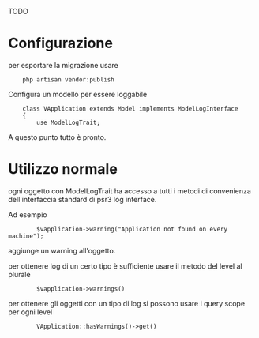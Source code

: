 TODO

# Configurazione


per esportare la migrazione usare 

        php artisan vendor:publish


Configura un modello per essere loggabile

        class VApplication extends Model implements ModelLogInterface
        {
            use ModelLogTrait;
            

A questo punto tutto è pronto.

# Utilizzo normale


ogni oggetto con ModelLogTrait ha accesso a tutti i metodi di convenienza dell'interfaccia standard di psr3 log interface.

Ad esempio

            $vapplication->warning("Application not found on every machine");

aggiunge un warning all'oggetto.

per ottenere log di un certo tipo è sufficiente usare il metodo del level al plurale

            $vapplication->warnings()
            
per ottenere gli oggetti con un tipo di log si possono usare i query scope per ogni level

            VApplication::hasWarnings()->get()